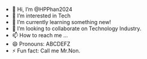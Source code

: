 - 👋 Hi, I’m @HPPhan2024
- 👀 I’m interested in Tech
- 🌱 I’m currently learning something new!
- 💞️ I’m looking to collaborate on Technology Industry.
- 📫 How to reach me ...
- 😄 Pronouns: ABCDEFZ
- ⚡ Fun fact: Call me Mr.Non.

<!---
HPPhan2024/HPPhan2024 is a ✨ special ✨ repository because its `README.md` (this file) appears on your GitHub profile.
You can click the Preview link to take a look at your changes.
--->

